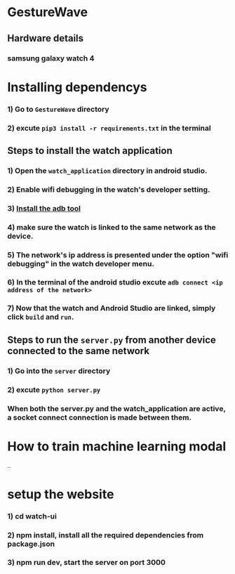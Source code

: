 # GestureWave

## Hardware details 
### samsung galaxy watch 4 

# Installing dependencys 
### 1) Go to  `GestureWave` directory 
### 2) excute `pip3 install -r requirements.txt` in the terminal 



## Steps to install the watch application 
### 1) Open the `watch_application` directory in android studio. 
### 2) Enable wifi debugging in the watch's developer setting.
### 3) [Install the adb tool](https://www.xda-developers.com/install-adb-windows-macos-linux/)
### 4) make sure the watch is linked to the same network as the device. 
### 5) The network's ip address is presented under the option "wifi debugging" in the watch developer menu. 
### 6) In the terminal of the android studio excute `adb connect <ip address of the network>`
### 7) Now that the watch and Android Studio are linked, simply click `build` and `run`.

## Steps to run the `server.py` from another device connected to the same network
### 1) Go into the `server` directory 
### 2) excute `python server.py`

### When both the server.py and the watch_application are active, a socket connect connection is made between them.


# How to train machine learning modal 
..

#

# setup the website

### 1) cd watch-ui
### 2) npm install, install all the required dependencies from package.json
### 3) npm run dev, start the server on port 3000
